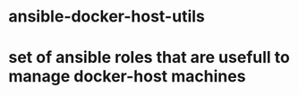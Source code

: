 # ansible-docker-host-utils

# set of ansible roles that are usefull to manage docker-host machines
